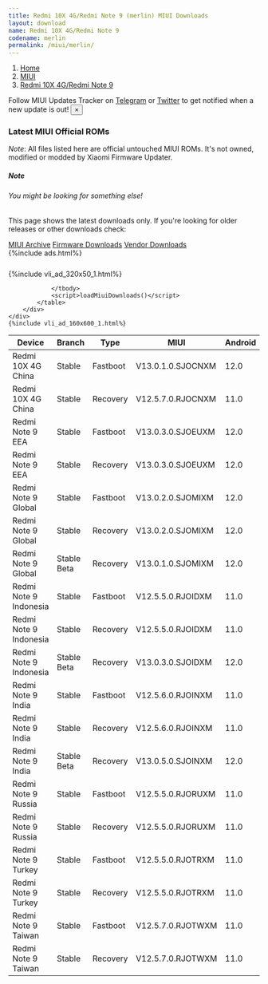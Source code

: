 ```yaml
---
title: Redmi 10X 4G/Redmi Note 9 (merlin) MIUI Downloads
layout: download
name: Redmi 10X 4G/Redmi Note 9
codename: merlin
permalink: /miui/merlin/
---
```

<nav aria-label="breadcrumb">
    <ol class="breadcrumb">
        <li class="breadcrumb-item"><a href="/">Home</a></li>
        <li class="breadcrumb-item"><a href="/miui/">MIUI</a></li>
        <li class="breadcrumb-item active" aria-current="page"><a href="/miui/merlin/">Redmi 10X 4G/Redmi Note 9</a></li>
    </ol>
</nav>
<div class="alert alert-primary alert-dismissible fade show" role="alert">
    Follow MIUI Updates Tracker on <a href="https://t.me/MIUIUpdatesTracker" class="alert-link">Telegram</a>
     or <a href="https://twitter.com/MiFwUpdater" class="alert-link">Twitter</a> to get notified when a new update is out!
    <button type="button" class="close" data-dismiss="alert" aria-label="Close">
        <span aria-hidden="true">&times;</span>
    </button>
</div>

### Latest MIUI Official ROMs
*Note*: All files listed here are official untouched MIUI ROMs. It's not owned, modified or modded by Xiaomi Firmware Updater.
<div class="card">
  <div class="card-body">
    <h5 class="card-title">Note</h5>
    <h6 class="card-subtitle mb-2 text-muted">You might be looking for something else!</h6>
    <p class="card-text">This page shows the latest downloads only.
     If you're looking for older releases or other downloads check:</p>
    <a href="/archive/miui/merlin/" class="card-link">MIUI Archive</a>
    <a href="/firmware/merlin/" class="card-link">Firmware Downloads</a>
    <a href="/vendor/merlin/" class="card-link">Vendor Downloads</a>
  </div>
</div>
{%include ads.html%}
<div class="row justify-content-center">
    <div class="col-10">
        <div class="table-responsive-md" style="margin-top: 25px;">
            {%include vli_ad_320x50_1.html%}
            <table id="miui" class="display dt-responsive nowrap compact table table-striped table-hover table-sm">
                <thead class="thead-dark">
                    <tr>
                        <th data-ref="device">Device</th>
                        <th data-ref="branch">Branch</th>
                        <th data-ref="type">Type</th>
                        <th data-ref="miui">MIUI</th>
                        <th data-ref="android">Android</th>
                        <th data-ref="size">Size</th>
                        <th data-ref="size">Date</th>
                        <th data-ref="link">Link</th>
                    </tr>
                </thead>
                <tbody>
                <tr><td>Redmi 10X 4G China</td><td>Stable</td><td>Fastboot</td><td>V13.0.1.0.SJOCNXM</td><td>12.0</td><td>4.8 GB</td><td>2022-06-07</td><td><a href="/miui/merlin/stable/V13.0.1.0.SJOCNXM/">Download</a></td></tr>
<tr><td>Redmi 10X 4G China</td><td>Stable</td><td>Recovery</td><td>V12.5.7.0.RJOCNXM</td><td>11.0</td><td>3.0 GB</td><td>2022-05-09</td><td><a href="/miui/merlin/stable/V12.5.7.0.RJOCNXM/">Download</a></td></tr>
<tr><td>Redmi Note 9 EEA</td><td>Stable</td><td>Fastboot</td><td>V13.0.3.0.SJOEUXM</td><td>12.0</td><td>4.9 GB</td><td>2022-11-30</td><td><a href="/miui/merlin/stable/V13.0.3.0.SJOEUXM/">Download</a></td></tr>
<tr><td>Redmi Note 9 EEA</td><td>Stable</td><td>Recovery</td><td>V13.0.3.0.SJOEUXM</td><td>12.0</td><td>3.0 GB</td><td>2022-12-12</td><td><a href="/miui/merlin/stable/V13.0.3.0.SJOEUXM/">Download</a></td></tr>
<tr><td>Redmi Note 9 Global</td><td>Stable</td><td>Fastboot</td><td>V13.0.2.0.SJOMIXM</td><td>12.0</td><td>4.9 GB</td><td>2022-10-13</td><td><a href="/miui/merlin/stable/V13.0.2.0.SJOMIXM/">Download</a></td></tr>
<tr><td>Redmi Note 9 Global</td><td>Stable</td><td>Recovery</td><td>V13.0.2.0.SJOMIXM</td><td>12.0</td><td>3.0 GB</td><td>2022-10-25</td><td><a href="/miui/merlin/stable/V13.0.2.0.SJOMIXM/">Download</a></td></tr>
<tr><td>Redmi Note 9 Global</td><td>Stable Beta</td><td>Recovery</td><td>V13.0.1.0.SJOMIXM</td><td>12.0</td><td>2.9 GB</td><td>2022-07-21</td><td><a href="/miui/merlin/stable beta/V13.0.1.0.SJOMIXM/">Download</a></td></tr>
<tr><td>Redmi Note 9 Indonesia</td><td>Stable</td><td>Fastboot</td><td>V12.5.5.0.RJOIDXM</td><td>11.0</td><td>4.0 GB</td><td>2022-04-11</td><td><a href="/miui/merlin/stable/V12.5.5.0.RJOIDXM/">Download</a></td></tr>
<tr><td>Redmi Note 9 Indonesia</td><td>Stable</td><td>Recovery</td><td>V12.5.5.0.RJOIDXM</td><td>11.0</td><td>2.5 GB</td><td>2022-04-15</td><td><a href="/miui/merlin/stable/V12.5.5.0.RJOIDXM/">Download</a></td></tr>
<tr><td>Redmi Note 9 Indonesia</td><td>Stable Beta</td><td>Recovery</td><td>V13.0.3.0.SJOIDXM</td><td>12.0</td><td>3.0 GB</td><td>2022-12-12</td><td><a href="/miui/merlin/stable beta/V13.0.3.0.SJOIDXM/">Download</a></td></tr>
<tr><td>Redmi Note 9 India</td><td>Stable</td><td>Fastboot</td><td>V12.5.6.0.RJOINXM</td><td>11.0</td><td>3.0 GB</td><td>2022-06-29</td><td><a href="/miui/merlin/stable/V12.5.6.0.RJOINXM/">Download</a></td></tr>
<tr><td>Redmi Note 9 India</td><td>Stable</td><td>Recovery</td><td>V12.5.6.0.RJOINXM</td><td>11.0</td><td>2.4 GB</td><td>2022-07-04</td><td><a href="/miui/merlin/stable/V12.5.6.0.RJOINXM/">Download</a></td></tr>
<tr><td>Redmi Note 9 India</td><td>Stable Beta</td><td>Recovery</td><td>V13.0.5.0.SJOINXM</td><td>12.0</td><td>2.9 GB</td><td>2022-12-26</td><td><a href="/miui/merlin/stable beta/V13.0.5.0.SJOINXM/">Download</a></td></tr>
<tr><td>Redmi Note 9 Russia</td><td>Stable</td><td>Fastboot</td><td>V12.5.5.0.RJORUXM</td><td>11.0</td><td>4.0 GB</td><td>2022-05-13</td><td><a href="/miui/merlin/stable/V12.5.5.0.RJORUXM/">Download</a></td></tr>
<tr><td>Redmi Note 9 Russia</td><td>Stable</td><td>Recovery</td><td>V12.5.5.0.RJORUXM</td><td>11.0</td><td>2.5 GB</td><td>2022-05-20</td><td><a href="/miui/merlin/stable/V12.5.5.0.RJORUXM/">Download</a></td></tr>
<tr><td>Redmi Note 9 Turkey</td><td>Stable</td><td>Fastboot</td><td>V12.5.5.0.RJOTRXM</td><td>11.0</td><td>3.7 GB</td><td>2022-07-19</td><td><a href="/miui/merlin/stable/V12.5.5.0.RJOTRXM/">Download</a></td></tr>
<tr><td>Redmi Note 9 Turkey</td><td>Stable</td><td>Recovery</td><td>V12.5.5.0.RJOTRXM</td><td>11.0</td><td>2.5 GB</td><td>2022-07-23</td><td><a href="/miui/merlin/stable/V12.5.5.0.RJOTRXM/">Download</a></td></tr>
<tr><td>Redmi Note 9 Taiwan</td><td>Stable</td><td>Fastboot</td><td>V12.5.7.0.RJOTWXM</td><td>11.0</td><td>3.6 GB</td><td>2022-06-17</td><td><a href="/miui/merlin/stable/V12.5.7.0.RJOTWXM/">Download</a></td></tr>
<tr><td>Redmi Note 9 Taiwan</td><td>Stable</td><td>Recovery</td><td>V12.5.7.0.RJOTWXM</td><td>11.0</td><td>2.4 GB</td><td>2022-06-23</td><td><a href="/miui/merlin/stable/V12.5.7.0.RJOTWXM/">Download</a></td></tr>

                </tbody>
                <script>loadMiuiDownloads()</script>
            </table>
        </div>
    </div>
    {%include vli_ad_160x600_1.html%}
</div>

